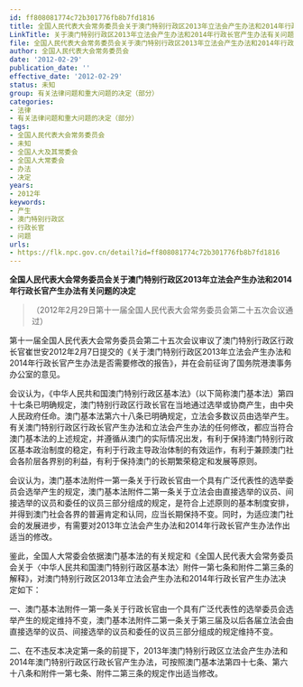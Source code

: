```yaml
---
id: ff808081774c72b301776fb8b7fd1816
title: 全国人民代表大会常务委员会关于澳门特别行政区2013年立法会产生办法和2014年行政长官产生办法有关问题的决定
LinkTitle: 关于澳门特别行政区2013年立法会产生办法和2014年行政长官产生办法有关问题的决定（2012）
file: 全国人民代表大会常务委员会关于澳门特别行政区2013年立法会产生办法和2014年行政长官产生办法有关问题的决定_ff808081774c72b301776fb8b7fd1816.docx
author: 全国人民代表大会常务委员会
date: '2012-02-29'
publication_date: ''
effective_date: '2012-02-29'
status: 未知
group: 有关法律问题和重大问题的决定（部分）
categories:
- 法律
- 有关法律问题和重大问题的决定（部分）
tags:
- 全国人民代表大会常务委员会
- 未知
- 全国人大及其常委会
- 全国人大常委会
- 办法
- 决定
years:
- 2012年
keywords:
- 产生
- 澳门特别行政区
- 行政长官
- 问题
urls:
- https://flk.npc.gov.cn/detail?id=ff808081774c72b301776fb8b7fd1816
---
```


**全国人民代表大会常务委员会关于澳门特别行政区2013年立法会产生办法和2014年行政长官产生办法有关问题的决定**

> （2012年2月29日第十一届全国人民代表大会常务委员会第二十五次会议通过）

第十一届全国人民代表大会常务委员会第二十五次会议审议了澳门特别行政区行政长官崔世安2012年2月7日提交的《关于澳门特别行政区2013年立法会产生办法和2014年行政长官产生办法是否需要修改的报告》，并在会前征询了国务院港澳事务办公室的意见。

会议认为，《中华人民共和国澳门特别行政区基本法》（以下简称澳门基本法）第四十七条已明确规定，澳门特别行政区行政长官在当地通过选举或协商产生，由中央人民政府任命。澳门基本法第六十八条已明确规定，立法会多数议员由选举产生。有关澳门特别行政区行政长官产生办法和立法会产生办法的任何修改，都应当符合澳门基本法的上述规定，并遵循从澳门的实际情况出发，有利于保持澳门特别行政区基本政治制度的稳定，有利于行政主导政治体制的有效运作，有利于兼顾澳门社会各阶层各界别的利益，有利于保持澳门的长期繁荣稳定和发展等原则。

会议认为，澳门基本法附件一第一条关于行政长官由一个具有广泛代表性的选举委员会选举产生的规定，澳门基本法附件二第一条关于立法会由直接选举的议员、间接选举的议员和委任的议员三部分组成的规定，是符合上述原则的基本制度安排，并得到澳门社会各界的普遍肯定和认同，应当长期保持不变。同时，为适应澳门社会的发展进步，有需要对2013年立法会产生办法和2014年行政长官产生办法作出适当的修改。

鉴此，全国人大常委会依据澳门基本法的有关规定和《全国人民代表大会常务委员会关于〈中华人民共和国澳门特别行政区基本法〉附件一第七条和附件二第三条的解释》，对澳门特别行政区2013年立法会产生办法和2014年行政长官产生办法决定如下：

一、澳门基本法附件一第一条关于行政长官由一个具有广泛代表性的选举委员会选举产生的规定维持不变，澳门基本法附件二第一条关于第三届及以后各届立法会由直接选举的议员、间接选举的议员和委任的议员三部分组成的规定维持不变。

二、在不违反本决定第一条的前提下，2013年澳门特别行政区立法会产生办法和2014年澳门特别行政区行政长官产生办法，可按照澳门基本法第四十七条、第六十八条和附件一第七条、附件二第三条的规定作出适当修改。
